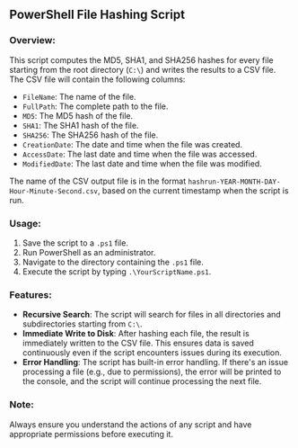 ## PowerShell File Hashing Script

### Overview:
This script computes the MD5, SHA1, and SHA256 hashes for every file starting from the root directory (`C:\`) and writes the results to a CSV file. The CSV file will contain the following columns:

- `FileName`: The name of the file.
- `FullPath`: The complete path to the file.
- `MD5`: The MD5 hash of the file.
- `SHA1`: The SHA1 hash of the file.
- `SHA256`: The SHA256 hash of the file.
- `CreationDate`: The date and time when the file was created.
- `AccessDate`: The last date and time when the file was accessed.
- `ModifiedDate`: The last date and time when the file was modified.

The name of the CSV output file is in the format `hashrun-YEAR-MONTH-DAY-Hour-Minute-Second.csv`, based on the current timestamp when the script is run.

### Usage:
1. Save the script to a `.ps1` file.
2. Run PowerShell as an administrator.
3. Navigate to the directory containing the `.ps1` file.
4. Execute the script by typing `.\YourScriptName.ps1`.

### Features:
- **Recursive Search**: The script will search for files in all directories and subdirectories starting from `C:\`.
- **Immediate Write to Disk**: After hashing each file, the result is immediately written to the CSV file. This ensures data is saved continuously even if the script encounters issues during its execution.
- **Error Handling**: The script has built-in error handling. If there's an issue processing a file (e.g., due to permissions), the error will be printed to the console, and the script will continue processing the next file.

### Note:
Always ensure you understand the actions of any script and have appropriate permissions before executing it.


